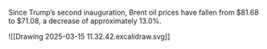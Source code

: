Since Trump’s second inauguration, Brent oil prices have fallen from $81.68 to $71.08, a decrease of approximately 13.0%.

![[Drawing 2025-03-15 11.32.42.excalidraw.svg]]